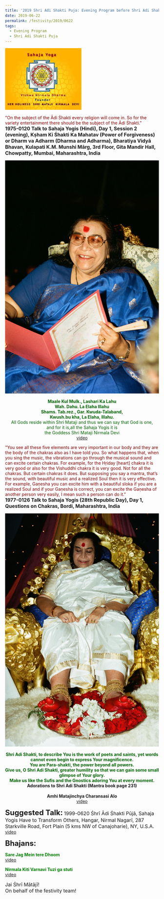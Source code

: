 ```yaml
---
title: '2019 Shri Adi Shakti Puja: Evening Program before Shri Adi Shakti Puja'
date: 2019-06-22
permalink: /festivity/2019/0622
tags:
  - Evening Program
  - Shri Adi Shakti Puja 
---
```


![PICTURE 1](/images/image1.png)

<p>
<font color="DarkRed">"On the subject of the Ādi Śhakti every religion will come in. So for the variety entertainment there should be the subject of the Ādi Śhakti."</font><br>
<font size="+0"><b>1975-0120 Talk to Sahaja Yogis (Hindi), Day 1, Session 2 (evening), Kṣham Ki Śhakti Ka Mahatav (Power of Forgiveness) or Dharm va Adharm (Dharma and Adharma), Bharatiya Vidyā Bhavan, Kulapati K.M. Munshi Mārg, 3rd Floor, Gita Mandir Hall, Chowpatty, Mumbai, Maharashtra, India</b></font>
</p>

<div style="text-align: center"><img src="/images/image110.png" /></div>

<p style="color:DarkGreen; text-align:center;">
<b>Maale Kul Mulk., Lashari Ka Lahu<br>
Wah. Dahu. La Elaha Illahu<br>
Shams. Tab.rez., Gar. Kwuda-Talaband,<br>
Kwush.bu kha, La Elaha, Illahu.</b><br>
All Gods reside within Shri Mataji and thus we can say that God is one,<br>
and for it is,all the Sahaja Yogis it is<br>
the Goddess Shri Mataji Nirmala Devi<br>
<a href="https://www.youtube.com/watch?v=R52efmGoGYQ">video</a>
</p>

<p>
<font color="DarkRed">"You see all these five elements are very important in our body and they are the body of the chakras also as I have told you. So what happens that, when you sing the music, the vibrations can go through the musical sound and can excite certain chakras. For example, for the Hṛiday [heart] chakra it is very good or also for the Vishuddhi chakra it is very good. Not for all the chakras. But certain chakras it does. But supposing you say a mantra, that’s the sound, with beautiful music and a realized Soul then it is very effective. For example, Gaṇesha you can excite him with a beautiful sloka if you are a realized Soul and if your Gaṇesha is correct, you can excite the Gaṇesha of another person very easily, I mean such a person can do it."</font><br>
<font size="+0"><b>1977-0126 Talk to Sahaja Yogis (28th Republic Day), Day 1, Questions on Chakras, Bordi, Maharashtra, India</b></font>
</p>

<div style="text-align: center"><img src="/images/image111.png" /></div>

<p style="text-align:center;">
<font color="DarkGreen"><b>Shri Adi Shakti, to describe You is the work of poets and saints, yet words cannot even begin to express Your magnificence.<br>
You are Para-shakti, the power beyond all powers.<br>
Give us, O Shri Adi Shakti, greater humility so that we can gain some small glimpse of Your glory.<br>
Make us like the Sufis and the Gnostics adoring You at every moment.</b></font><br>
<b>Adorations to Shri Adi Shakti (Mantra book page 231)</b><br>
<br>
<b>Amhi Matajinchya Charansasi Alo</b><br>
<a href="https://www.youtube.com/watch?v=HFCi8x1GiPI&feature=youtu.be">video</a>
</p>

<font size="+2"><b>Suggested Talk:</b></font> 
<font size="+0">1999-0620 Śhrī Ādi Śhakti Pūjā, Sahaja Yogis Have to Transform Others, Hangar, Nirmal Nagarī, 287 Starkville Road, Fort Plain (5 kms NW of Canajoharie), NY, U.S.A.</font>
<a href="https://www.youtube.com/watch?v=aN-Z4JjZqx4"> video</a><br>

<font size="+2"><b>Bhajans:</b></font>

<p>
<font color="green"><b>Sare Jag Mein tere Dhoom</b></font><br>
<a href="https://www.youtube.com/watch?v=arW9AP5V3tI"> video</a><br>
</p>

<p>
<font color="green"><b>Nirmala Kiti Varnavi Tuzi ga stuti</b></font><br>
<a href="https://www.youtube.com/watch?v=0AzZO9vlF8M">video</a>
</p>

<p>
<font size="+0">Jai Śhrī Mātājī!<br>
On behalf of the festivity team!</font>
</p>